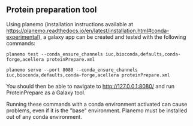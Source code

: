 ## Protein preparation tool 

Using planemo (installation instructions available at https://planemo.readthedocs.io/en/latest/installation.html#conda-experimental), a galaxy app can be created and tested with the following commands:

```planemo test --conda_ensure_channels iuc,bioconda,defaults,conda-forge,acellera proteinPrepare.xml```

```planemo serve --port 8080 --conda_ensure_channels iuc,bioconda,defaults,conda-forge,acellera proteinPrepare.xml```

You should then be able to navigate to http://127.0.0.1:8080/ and run ProteinPrepare as a Galaxy tool.

Running these commands with a conda environment activated can cause problems, even if it is the "base" environment. Planemo must be installed out of any conda environment.


